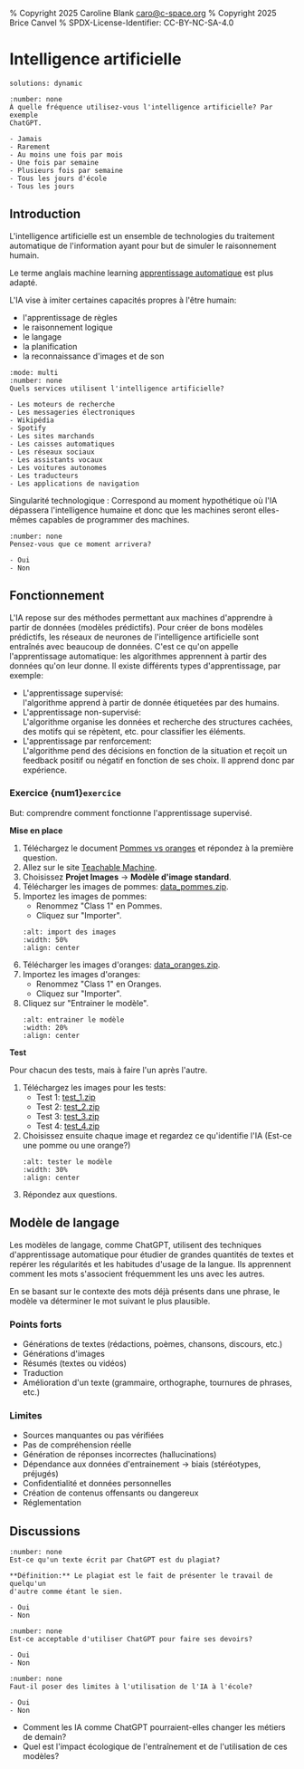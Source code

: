 % Copyright 2025 Caroline Blank <caro@c-space.org>
% Copyright 2025 Brice Canvel
% SPDX-License-Identifier: CC-BY-NC-SA-4.0

# Intelligence artificielle

```{metadata}
solutions: dynamic
```

```{poll} 424dffac-9cd1-4d5c-9007-0bd2facce7f3
:number: none
À quelle fréquence utilisez-vous l'intelligence artificielle? Par exemple
ChatGPT.

- Jamais
- Rarement
- Au moins une fois par mois
- Une fois par semaine
- Plusieurs fois par semaine
- Tous les jours d'école
- Tous les jours
```

## Introduction

L'intelligence artificielle est un ensemble de technologies du traitement
automatique de l'information ayant pour but de simuler le raisonnement humain.

Le terme anglais machine learning [apprentissage automatique](https://fr.wikipedia.org/wiki/Apprentissage_automatique) est plus adapté.

L'IA vise à imiter certaines capacités propres à l'être humain:
- l'apprentissage de règles
- le raisonnement logique
- le langage
- la planification
- la reconnaissance d'images et de son

```{poll} 0e6b485a-1184-4289-aafd-016ce448da05
:mode: multi
:number: none
Quels services utilisent l'intelligence artificielle?

- Les moteurs de recherche
- Les messageries électroniques
- Wikipédia
- Spotify
- Les sites marchands
- Les caisses automatiques
- Les réseaux sociaux
- Les assistants vocaux
- Les voitures autonomes
- Les traducteurs
- Les applications de navigation
```

Singularité technologique
: Correspond au moment hypothétique où l'IA dépassera l'intelligence humaine et
  donc que les machines seront elles-mêmes capables de programmer des machines.

```{poll} bf3dfff8-c0df-47ca-a66b-27ad70aa2f9e
:number: none
Pensez-vous que ce moment arrivera?

- Oui
- Non
```

## Fonctionnement

L'IA repose sur des méthodes permettant aux machines d'apprendre à partir de
données (modèles prédictifs). Pour créer de bons modèles prédictifs, les
réseaux de neurones de l'intelligence artificielle sont entraînés avec beaucoup
de données. C'est ce qu'on appelle l'apprentissage automatique: les algorithmes
apprennent à partir des données qu'on leur donne. Il existe différents types
d'apprentissage, par exemple:

-   L'apprentissage supervisé:\
    l'algorithme apprend à partir de donnée étiquetées par des humains.
-   L'apprentissage non-supervisé:\
    L'algorithme organise les données et recherche des structures cachées, des
    motifs qui se répètent, etc. pour classifier les éléments.
-   L'apprentissage par renforcement:\
    L'algorithme pend des décisions en fonction de la situation et reçoit un
    feedback positif ou négatif en fonction de ses choix. Il apprend donc par
    expérience.

### Exercice {num1}`exercice`

But: comprendre comment fonctionne l'apprentissage supervisé.

**Mise en place**

1.  Téléchargez le document [Pommes vs oranges](ia-training.docx) et répondez
    à la première question.
2.  Allez sur le site
    [Teachable Machine](https://teachablemachine.withgoogle.com/train).
3.  Choisissez **Projet Images** &rarr; **Modèle d'image standard**.
4.  Télécharger les images de pommes: [data_pommes.zip](data_pommes.zip).
5.  Importez les images de pommes:
    - Renommez "Class 1" en Pommes.
    - Cliquez sur "Importer".
    ```{image} images/import.png
    :alt: import des images
    :width: 50%
    :align: center
    ```
6.  Télécharger les images d'oranges: [data_oranges.zip](data_oranges.zip).
7.  Importez les images d'oranges:
    - Renommez "Class 1" en Oranges.
    - Cliquez sur "Importer".
8.  Cliquez sur "Entrainer le modèle".
    ```{image} images/train.png
    :alt: entrainer le modèle
    :width: 20%
    :align: center
    ```

**Test**

Pour chacun des tests, mais à faire l'un après l'autre.

1.  Téléchargez les images pour les tests:
    - Test 1: [test_1.zip](test_1.zip)
    - Test 2: [test_2.zip](test_2.zip)
    - Test 3: [test_3.zip](test_3.zip)
    - Test 4: [test_4.zip](test_4.zip)
2.  Choisissez ensuite chaque image et regardez ce qu'identifie l'IA (Est-ce une
    pomme ou une orange?)
    ```{image} images/test.png
    :alt: tester le modèle
    :width: 30%
    :align: center
    ```
3.  Répondez aux questions.

## Modèle de langage

Les modèles de langage, comme ChatGPT, utilisent des techniques d'apprentissage
automatique pour étudier de grandes quantités de textes et repérer les
régularités et les habitudes d'usage de la langue. Ils apprennent comment les
mots s'associent fréquemment les uns avec les autres.

En se basant sur le contexte des mots déjà présents dans une phrase, le modèle
va déterminer le mot suivant le plus plausible.

### Points forts

-   Générations de textes (rédactions, poèmes, chansons, discours, etc.)
-   Générations d'images
-   Résumés (textes ou vidéos)
-   Traduction
-   Amélioration d'un texte (grammaire, orthographe, tournures de phrases, etc.)

### Limites

-   Sources manquantes ou pas vérifiées
-   Pas de compréhension réelle
-   Génération de réponses incorrectes (hallucinations)
-   Dépendance aux données d'entrainement &rarr; biais (stéréotypes, préjugés)
-   Confidentialité et données personnelles
-   Création de contenus offensants ou dangereux
-   Réglementation

## Discussions

```{poll} fd94ae7e-41e2-425c-893c-bc490b98499d
:number: none
Est-ce qu'un texte écrit par ChatGPT est du plagiat?

**Définition:** Le plagiat est le fait de présenter le travail de quelqu'un
d'autre comme étant le sien.

- Oui
- Non
```

```{poll} f5533270-83b6-40ce-9052-94eb554bdce5
:number: none
Est-ce acceptable d'utiliser ChatGPT pour faire ses devoirs?

- Oui
- Non
```

```{poll} c1bcbbd3-32ce-4f30-9c58-2116980c7e5f
:number: none
Faut-il poser des limites à l'utilisation de l'IA à l'école?

- Oui
- Non
```

- Comment les IA comme ChatGPT pourraient-elles changer les métiers de demain?
- Quel est l'impact écologique de l'entraînement et de l'utilisation de ces
  modèles?
